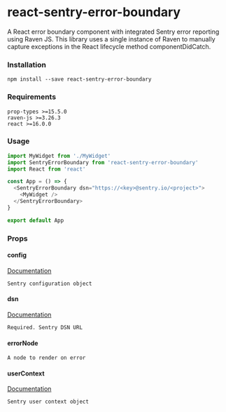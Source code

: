 # react-sentry-error-boundary
A React error boundary component with integrated Sentry error reporting using Raven JS.  This library uses a single instance of Raven to manually capture exceptions in the React lifecycle method componentDidCatch.

### Installation

```
npm install --save react-sentry-error-boundary
```

### Requirements

```
prop-types >=15.5.0
raven-js >=3.26.3
react >=16.0.0
```

### Usage

```js
import MyWidget from './MyWidget'
import SentryErrorBoundary from 'react-sentry-error-boundary'
import React from 'react'

const App = () => {
  <SentryErrorBoundary dsn="https://<key>@sentry.io/<project>">
    <MyWidget />
  </SentryErrorBoundary>
}

export default App
```

### Props

#### config
[Documentation](https://docs.sentry.io/clients/node/config/)
```
Sentry configuration object
```

#### dsn
[Documentation](https://docs.sentry.io/quickstart/#configure-the-dsn)
```
Required. Sentry DSN URL
```

#### errorNode
```
A node to render on error
```

#### userContext
[Documentation](https://docs.sentry.io/learn/context/)
```
Sentry user context object
```